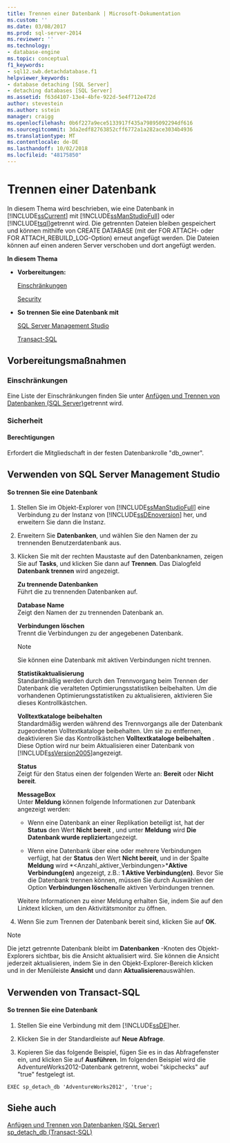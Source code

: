 ```yaml
---
title: Trennen einer Datenbank | Microsoft-Dokumentation
ms.custom: ''
ms.date: 03/08/2017
ms.prod: sql-server-2014
ms.reviewer: ''
ms.technology:
- database-engine
ms.topic: conceptual
f1_keywords:
- sql12.swb.detachdatabase.f1
helpviewer_keywords:
- database detaching [SQL Server]
- detaching databases [SQL Server]
ms.assetid: f63d4107-13e4-4bfe-922d-5e4f712e472d
author: stevestein
ms.author: sstein
manager: craigg
ms.openlocfilehash: 0b6f227a9ece5133917f435a79895092294df616
ms.sourcegitcommit: 3da2edf82763852cff6772a1a282ace3034b4936
ms.translationtype: MT
ms.contentlocale: de-DE
ms.lasthandoff: 10/02/2018
ms.locfileid: "48175850"
---
```

# <a name="detach-a-database"></a>Trennen einer Datenbank
  In diesem Thema wird beschrieben, wie eine Datenbank in [!INCLUDE[ssCurrent](../../includes/sscurrent-md.md)] mit [!INCLUDE[ssManStudioFull](../../includes/ssmanstudiofull-md.md)] oder [!INCLUDE[tsql](../../includes/tsql-md.md)]getrennt wird. Die getrennten Dateien bleiben gespeichert und können mithilfe von CREATE DATABASE (mit der FOR ATTACH- oder FOR ATTACH_REBUILD_LOG-Option) erneut angefügt werden. Die Dateien können auf einen anderen Server verschoben und dort angefügt werden.  
  
 **In diesem Thema**  
  
-   **Vorbereitungen:**  
  
     [Einschränkungen](#Restrictions)  
  
     [Security](#Security)  
  
-   **So trennen Sie eine Datenbank mit**  
  
     [SQL Server Management Studio](#SSMSProcedure)  
  
     [Transact-SQL](#TsqlProcedure)  
  
##  <a name="BeforeYouBegin"></a> Vorbereitungsmaßnahmen  
  
###  <a name="Restrictions"></a> Einschränkungen  
 Eine Liste der Einschränkungen finden Sie unter [Anfügen und Trennen von Datenbanken &#40;SQL Server&#41;](database-detach-and-attach-sql-server.md)getrennt wird.  
  
###  <a name="Security"></a> Sicherheit  
  
####  <a name="Permissions"></a> Berechtigungen  
 Erfordert die Mitgliedschaft in der festen Datenbankrolle "db_owner".  
  
##  <a name="SSMSProcedure"></a> Verwenden von SQL Server Management Studio  
  
#### <a name="to-detach-a-database"></a>So trennen Sie eine Datenbank  
  
1.  Stellen Sie im Objekt-Explorer von [!INCLUDE[ssManStudioFull](../../includes/ssmanstudiofull-md.md)] eine Verbindung zu der Instanz von [!INCLUDE[ssDEnoversion](../../includes/ssdenoversion-md.md)] her, und erweitern Sie dann die Instanz.  
  
2.  Erweitern Sie **Datenbanken**, und wählen Sie den Namen der zu trennenden Benutzerdatenbank aus.  
  
3.  Klicken Sie mit der rechten Maustaste auf den Datenbanknamen, zeigen Sie auf **Tasks**, und klicken Sie dann auf **Trennen**. Das Dialogfeld **Datenbank trennen** wird angezeigt.  
  
     **Zu trennende Datenbanken**  
     Führt die zu trennenden Datenbanken auf.  
  
     **Database Name**  
     Zeigt den Namen der zu trennenden Datenbank an.  
  
     **Verbindungen löschen**  
     Trennt die Verbindungen zu der angegebenen Datenbank.  
  
    > [!NOTE]  
    >  Sie können eine Datenbank mit aktiven Verbindungen nicht trennen.  
  
     **Statistikaktualisierung**  
     Standardmäßig werden durch den Trennvorgang beim Trennen der Datenbank die veralteten Optimierungsstatistiken beibehalten. Um die vorhandenen Optimierungsstatistiken zu aktualisieren, aktivieren Sie dieses Kontrollkästchen.  
  
     **Volltextkataloge beibehalten**  
     Standardmäßig werden während des Trennvorgangs alle der Datenbank zugeordneten Volltextkataloge beibehalten. Um sie zu entfernen, deaktivieren Sie das Kontrollkästchen **Volltextkataloge beibehalten** . Diese Option wird nur beim Aktualisieren einer Datenbank von [!INCLUDE[ssVersion2005](../../includes/ssversion2005-md.md)]angezeigt.  
  
     **Status**  
     Zeigt für den Status einen der folgenden Werte an: **Bereit** oder **Nicht bereit**.  
  
     **MessageBox**  
     Unter **Meldung** können folgende Informationen zur Datenbank angezeigt werden:  
  
    -   Wenn eine Datenbank an einer Replikation beteiligt ist, hat der **Status** den Wert **Nicht bereit** , und unter **Meldung** wird **Die Datenbank wurde repliziert**angezeigt.  
  
    -   Wenn eine Datenbank über eine oder mehrere Verbindungen verfügt, hat der **Status** den Wert **Nicht bereit**, und in der Spalte **Meldung** wird *<Anzahl_aktiver_Verbindungen>***Aktive Verbindung(en)** angezeigt, z.B.: **1 Aktive Verbindung(en)**. Bevor Sie die Datenbank trennen können, müssen Sie durch Auswählen der Option **Verbindungen löschen**alle aktiven Verbindungen trennen.  
  
     Weitere Informationen zu einer Meldung erhalten Sie, indem Sie auf den Linktext klicken, um den Aktivitätsmonitor zu öffnen.  
  
4.  Wenn Sie zum Trennen der Datenbank bereit sind, klicken Sie auf **OK**.  
  
> [!NOTE]  
>  Die jetzt getrennte Datenbank bleibt im **Datenbanken** -Knoten des Objekt-Explorers sichtbar, bis die Ansicht aktualisiert wird. Sie können die Ansicht jederzeit aktualisieren, indem Sie in den Objekt-Explorer-Bereich klicken und in der Menüleiste **Ansicht** und dann **Aktualisieren**auswählen.  
  
##  <a name="TsqlProcedure"></a> Verwenden von Transact-SQL  
  
#### <a name="to-detach-a-database"></a>So trennen Sie eine Datenbank  
  
1.  Stellen Sie eine Verbindung mit dem [!INCLUDE[ssDE](../../includes/ssde-md.md)]her.  
  
2.  Klicken Sie in der Standardleiste auf **Neue Abfrage**.  
  
3.  Kopieren Sie das folgende Beispiel, fügen Sie es in das Abfragefenster ein, und klicken Sie auf **Ausführen**. Im folgenden Beispiel wird die AdventureWorks2012-Datenbank getrennt, wobei "skipchecks" auf "true" festgelegt ist.  
  
```  
EXEC sp_detach_db 'AdventureWorks2012', 'true';  
```  
  
## <a name="see-also"></a>Siehe auch  
 [Anfügen und Trennen von Datenbanken &#40;SQL Server&#41;](database-detach-and-attach-sql-server.md)   
 [sp_detach_db &#40;Transact-SQL&#41;](/sql/relational-databases/system-stored-procedures/sp-detach-db-transact-sql)  
  
  
